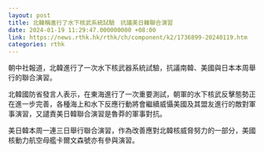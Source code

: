 ```yaml
---
layout: post
title: 北韓稱進行了水下核武系統試驗　抗議美日韓聯合演習
date: 2024-01-19 11:29:47.000000000 +08:00
link: https://news.rthk.hk/rthk/ch/component/k2/1736899-20240119.htm
categories: rthk
---
```


朝中社報道，北韓進行了一次水下核武器系統試驗，抗議南韓、美國與日本本周舉行的聯合演習。

北韓國防省發言人表示，在東海進行了一次重要測試，朝軍的水下核武反擊態勢正在進一步完善，各種海上和水下反應行動將會繼續威懾美國及其盟友進行的敵對軍事演習，又譴責美日韓聯合演習是魯莽的軍事對抗。

美日韓本周一連三日舉行聯合演習，作為改善應對北韓核威脅努力的一部分，美國核動力航空母艦卡爾文森號亦有參與演習。
